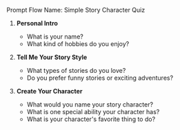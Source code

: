 Prompt Flow Name: Simple Story Character Quiz

1. **Personal Intro**

   - What is your name?
   - What kind of hobbies do you enjoy?

2. **Tell Me Your Story Style**

   - What types of stories do you love?
   - Do you prefer funny stories or exciting adventures?

3. **Create Your Character**

   - What would you name your story character?
   - What is one special ability your character has?
   - What is your character's favorite thing to do?
